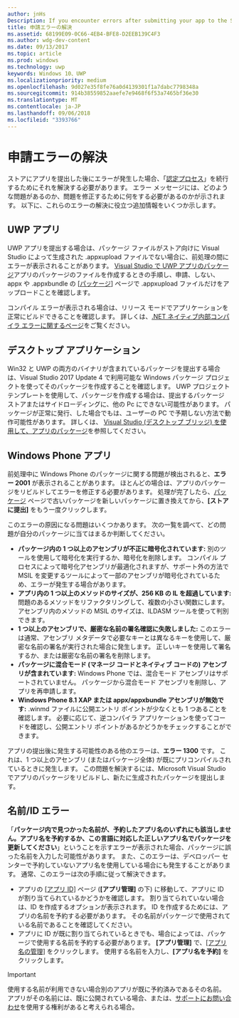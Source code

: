 ```yaml
---
author: jnHs
Description: If you encounter errors after submitting your app to the Store, you must resolve them in order to continue the certification process.
title: 申請エラーの解決
ms.assetid: 68199E09-0C66-4EB4-BFE8-D2EEB139C4F3
ms.author: wdg-dev-content
ms.date: 09/13/2017
ms.topic: article
ms.prod: windows
ms.technology: uwp
keywords: Windows 10、UWP
ms.localizationpriority: medium
ms.openlocfilehash: 9d027e35f8fe76a0d4139301f1a7dabc7798348a
ms.sourcegitcommit: 914b38559852aaefe7e9468f6f53a7465bf36e30
ms.translationtype: MT
ms.contentlocale: ja-JP
ms.lasthandoff: 09/06/2018
ms.locfileid: "3393766"
---
```

# <a name="resolve-submission-errors"></a>申請エラーの解決

ストアにアプリを提出した後にエラーが発生した場合、「[認定プロセス](the-app-certification-process.md)」を続行するためにそれを解決する必要があります。 エラー メッセージには、どのような問題があるのか、問題を修正するために何をする必要があるのかが示されます。 以下に、これらのエラーの解決に役立つ追加情報をいくつか示します。

## <a name="uwp-apps"></a>UWP アプリ

UWP アプリを提出する場合は、パッケージ ファイルがストア向けに Visual Studio によって生成された .appxupload ファイルでない場合に、前処理の間にエラーが表示されることがあります。 [Visual Studio で UWP アプリのパッケージ](../packaging/packaging-uwp-apps.md)アプリのパッケージのファイルを作成するときの手順し、申請、しない、appx や .appxbundle の [[パッケージ](upload-app-packages.md)] ページで .appxupload ファイルだけをアップロードことを確認します。

コンパイル エラーが表示される場合は、リリース モードでアプリケーションを正常にビルドできることを確認します。 詳しくは、[.NET ネイティブ内部コンパイラ エラーに関するページ](http://go.microsoft.com/fwlink/p/?LinkID=613098)をご覧ください。

## <a name="desktop-application"></a>デスクトップ アプリケーション

Win32 と UWP の両方のバイナリが含まれているパッケージを提出する場合は、Visual Studio 2017 Update 4 で利用可能な Windows パッケージ プロジェクトを使ってそのパッケージを作成することを確認します。 UWP プロジェクト テンプレートを使用して、パッケージを作成する場合は、提出するパッケージ ストアまたはサイドローディングに、他の Pc にできない可能性があります。 パッケージが正常に発行、した場合でもは、ユーザーの PC で予期しない方法で動作可能性があります。 詳しくは、 [Visual Studio (デスクトップ ブリッジ) を使用して、アプリのパッケージ]( https://docs.microsoft.com/windows/uwp/porting/desktop-to-uwp-packaging-dot-net)を参照してください。

## <a name="windows-phone-apps"></a>Windows Phone アプリ

前処理中に Windows Phone のパッケージに関する問題が検出されると、**エラー 2001** が表示されることがあります。 ほとんどの場合は、アプリのパッケージをリビルドしてエラーを修正する必要があります。 処理が完了したら、[パッケージ](upload-app-packages.md) ページで古いパッケージを新しいパッケージに置き換えてから、**[ストアに提出]** をもう一度クリックします。

このエラーの原因になる問題はいくつかあります。 次の一覧を調べて、どの問題が自分のパッケージに当てはまるか判断してください。

-   **パッケージ内の 1 つ以上のアセンブリが不正に暗号化されています:** 別のツールを使用して暗号化を実行するか、暗号化を削除します。 コンパイル プロセスによって暗号化アセンブリが最適化されますが、サポート外の方法で MSIL を変更するツールによって一部のアセンブリが暗号化されているため、エラーが発生する場合があります。
-   **アプリ内の 1 つ以上のメソッドのサイズが、256 KB の IL を超過しています:** 問題のあるメソッドをリファクタリングして、複数の小さい関数にします。 アセンブリ内のメソッドの MSIL のサイズは、ILDASM ツールを使って判別できます。
-   **1 つ以上のアセンブリで、厳密な名前の署名確認に失敗しました:** このエラーは通常、アセンブリ メタデータで必要なキーとは異なるキーを使用して、厳密な名前の署名が実行された場合に発生します。 正しいキーを使用して署名するか、または厳密な名前の署名を削除します。
-   **パッケージに混合モード (マネージ コードとネイティブ コードの) アセンブリが含まれています:** Windows Phone では、混合モード アセンブリはサポートされていません。 パッケージから混合モード アセンブリを削除し、アプリを再申請します。
-   **Windows Phone 8.1 XAP または appx/appxbundle アセンブリが無効です:** .winmd ファイルに公開エントリ ポイントが少なくとも 1 つあることを確認します。 必要に応じて、逆コンパイラ アプリケーションを使ってコードを確認し、公開エントリ ポイントがあるかどうかをチェックすることができます。

アプリの提出後に発生する可能性のある他のエラーは、**エラー 1300** です。 これは、1 つ以上のアセンブリ (またはパッケージ全体) が既にプリコンパイルされているときに発生します。 この問題を解決するには、Microsoft Visual Studio でアプリのパッケージをリビルドし、新たに生成されたパッケージを提出します。

## <a name="nameidentity-errors"></a>名前/ID エラー

「**パッケージ内で見つかった名前が、予約したアプリ名のいずれにも該当しません。アプリ名を予約するか、この言語に対応した正しいアプリ名でパッケージを更新してください**」ということを示すエラーが表示された場合、パッケージに誤った名前を入力した可能性があります。 また、このエラーは、デベロッパー センターで予約していないアプリ名を使用している場合にも発生することがあります。 通常、このエラーは次の手順に従って解決できます。

- アプリの [[アプリ ID]](view-app-identity-details.md) ページ (**[アプリ管理]** の下) に移動して、アプリに ID が割り当てられているかどうかを確認します。 割り当てられていない場合は、ID を作成するオプションが表示されます。 ID を作成するためには、アプリの名前を予約する必要があります。 その名前がパッケージで使用されている名前であることを確認してください。
- アプリに ID が既に割り当てられているときでも、場合によっては、パッケージで使用する名前を予約する必要があります。 **[アプリ管理]** で、[[アプリ名の管理]](manage-app-names.md) をクリックします。 使用する名前を入力し、**[アプリ名を予約]** をクリックします。

> [!IMPORTANT]
>  使用する名前が利用できない場合別のアプリが既に予約済みであるその名前。 アプリがその名前には、既に公開されている場合、または、[サポートにお問い合わせ](https://go.microsoft.com/fwlink/p/?LinkId=331509)を使用する権利があると考えられる場合。  

 

 




